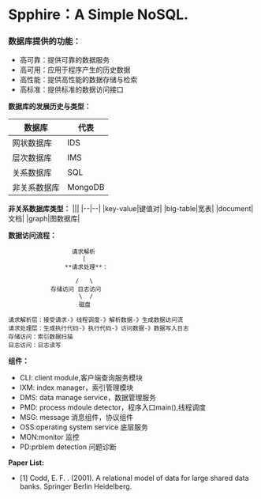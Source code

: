 # **Spphire：A Simple NoSQL.**
### **数据库提供的功能：**

- 高可靠：提供可靠的数据服务
- 高可用：应用于程序产生的历史数据
- 高性能：提供高性能的数据存储与检索
- 高标准：提供标准的数据访问接口

**数据库的发展历史与类型：**
    
|数据库|代表|
|--|--|
|网状数据库|IDS|
|层次数据库|IMS|
|关系数据库|SQL|
|非关系数据库|MongoDB|

**非关系数据库类型：**
|||
|--|--|
|key-value|键值对|
|big-table|宽表|
|document|文档|
|graph|图数据库|

**数据访问流程：**

                      请求解析
                         |
                    **请求处理**：
                       
                       /   \
                存储访问 日志访问
                        \  /
                        磁盘

    请求解析层：接受请求-》线程调度-》解析数据-》生成数据访问流
    请求处理层：生成执行代码-》执行代码-》访问数据-》数据写入日志
    存储访问：索引数据扫描
    日志访问：日志读写

**组件：**
- CLI: client module,客户端查询服务模块
- IXM: index manager，索引管理模块
- DMS: data manage service，数据管理服务
- PMD: process mdoule detector，程序入口main(),线程调度
- MSG: message 消息组件，协议组件
- OSS:operating system service 底层服务
- MON:monitor 监控
- PD:prblem detection 问题诊断

**Paper List:**
- [1] Codd, E. F. . (2001). A relational model of data for large shared data banks. Springer Berlin Heidelberg.